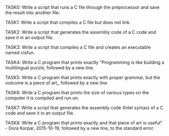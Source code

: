 TASK0: Write a script that runs a C file through the preprocessor and save the result into another file.

TASK1: Write a script that compiles a C file but does not link.

TASK2: Write a script that generates the assembly code of a C code and save it in an output file.

TASK3: Write a script that compiles a C file and creates an executable named cisfun.

TASK4: Write a C program that prints exactly "Programming is like building a multilingual puzzle, followed by a new line.

TASK5: Write a C program that prints exactly with proper grammar, but the outcome is a piece of art,, followed by a new line.

TASK6: Write a C program that prints the size of various types on the computer it is compiled and run on.

TASK7: Write a script that generates the assembly code (Intel syntax) of a C code and save it in an output file.

TASK8: Write a C program that prints exactly and that piece of art is useful" - Dora Korpar, 2015-10-19, followed by a new line, to the standard error.
